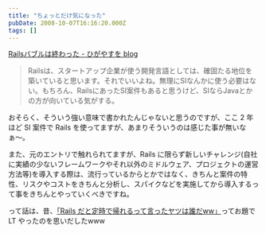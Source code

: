 ```yaml
---
title: "ちょっとだけ気になった"
pubDate: 2008-10-07T16:16:20.000Z
tags: []
---
```


[Railsバブルは終わった - ひがやすを blog](http://d.hatena.ne.jp/higayasuo/20081006/1223275256)

> Railsは、スタートアップ企業が使う開発言語としては、確固たる地位を築いていると思います。それでいいよね。無理にSIなんかに使う必要はない。もちろん、RailsにあったSI案件もあると思うけど、SIならJavaとかの方が向いている気がする。
>

おそらく、そういう強い意味で書かれたんじゃないと思うのですが、ここ 2 年ほど SI 案件で Rails を使ってますが、あまりそういうのは感じた事が無いなぁ〜。

また、元のエントリで触れられてますが、Rails に限らず新しいチャレンジ(自社に実績の少ないフレームワークやそれ以外のミドルウェア、プロジェクトの運営方法等)を導入する際は、流行っているからとかではなく、きちんと案件の特性、リスクやコストをきちんと分析し、スパイクなどを実施してから導入するって事をきちんとやっていくべきですね。

って話は、昔、[「Rails だと定時で帰れるって言ったヤツは誰だww」](http://d.hatena.ne.jp/nawoto/20071225/1198547820)ってお題でLT やったのを思いだしたwww